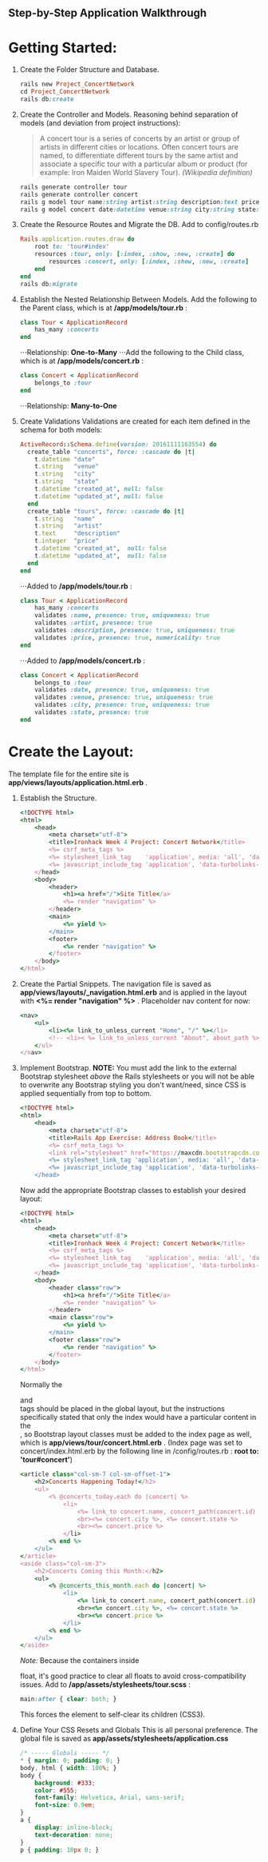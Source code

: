 Step-by-Step Application Walkthrough
-----------------
# Getting Started:
1. Create the Folder Structure and Database.

	```Ruby
	rails new Project_ConcertNetwork
	cd Project_ConcertNetwork
	rails db:create
	```

2. Create the Controller and Models.
	Reasoning behind separation of models (and deviation from project instructions):

	> A concert tour is a series of concerts by an artist or group of artists in different cities or locations. Often concert tours are named, to differentiate different tours by the same artist and associate a specific tour with a particular album or product (for example: Iron Maiden World Slavery Tour). *(Wikipedia definition)*

	```Ruby
	rails generate controller tour
	rails generate controller concert
	rails g model tour name:string artist:string description:text price:integer
	rails g model concert date:datetime venue:string city:string state:string
	```

3. Create the Resource Routes and Migrate the DB.
	Add to config/routes.rb

	```Ruby
	Rails.application.routes.draw do
		root to: 'tour#index'
		resources :tour, only: [:index, :show, :new, :create] do
			resources :concert, only: [:index, :show, :new, :create]
		end
	end
	rails db:migrate
	```

4. Establish the Nested Relationship Between Models.
	Add the following to the Parent class, which is at **/app/models/tour.rb** :

	```Ruby
	class Tour < ApplicationRecord
		has_many :concerts
	end
	```
	⋅⋅⋅Relationship: **One-to-Many**
	⋅⋅⋅Add the following to the Child class, which is at **/app/models/concert.rb** :
	```Ruby
	class Concert < ApplicationRecord
		belongs_to :tour
	end
	```
	⋅⋅⋅Relationship: **Many-to-One**

5. Create Validations
	Validations are created for each item defined in the schema for both models:

	```Ruby
	ActiveRecord::Schema.define(version: 20161111163554) do
	  create_table "concerts", force: :cascade do |t|
	    t.datetime "date"
	    t.string   "venue"
	    t.string   "city"
	    t.string   "state"
	    t.datetime "created_at", null: false
	    t.datetime "updated_at", null: false
	  end
	  create_table "tours", force: :cascade do |t|
	    t.string   "name"
	    t.string   "artist"
	    t.text     "description"
	    t.integer  "price"
	    t.datetime "created_at",  null: false
	    t.datetime "updated_at",  null: false
	  end
	end
	```
	⋅⋅⋅Added to **/app/models/tour.rb** :
	```Ruby
	class Tour < ApplicationRecord
		has_many :concerts
		validates :name, presence: true, uniqueness: true
		validates :artist, presence: true
		validates :description, presence: true, uniqueness: true
		validates :price, presence: true, numericality: true
	end
	```
	⋅⋅⋅Added to **/app/models/concert.rb** :
	```Ruby
	class Concert < ApplicationRecord
		belongs_to :tour
		validates :date, presence: true, uniqueness: true
		validates :venue, presence: true, uniqueness: true
		validates :city, presence: true, uniqueness: true
		validates :state, presence: true
	end
	```

# Create the Layout:
The template file for the entire site is **app/views/layouts/application.html.erb** .

1. Establish the Structure.

	```Ruby
	<!DOCTYPE html>
	<html>
		<head>
			<meta charset="utf-8">
			<title>Ironhack Week 4 Project: Concert Network</title>
	    	<%= csrf_meta_tags %>
	    	<%= stylesheet_link_tag    'application', media: 'all', 'data-turbolinks-track': 'reload' %>
	    	<%= javascript_include_tag 'application', 'data-turbolinks-track': 'reload' %>
		</head>
		<body>
			<header>
				<h1><a href="/">Site Title</a>
				<%= render "navigation" %>
			</header>
			<main>
				<%= yield %>
			</main>
			<footer>
				<%= render "navigation" %>
			</footer>
		</body>
	</html>
	```

2. Create the Partial Snippets.
	The navigation file is saved as **app/views/layouts/_navigation.html.erb** and is applied in the layout with **<%= render "navigation" %>** .
	Placeholder nav content for now:

	```Ruby
	<nav>
		<ul>
			<li><%= link_to_unless_current "Home", "/" %></li>
			<!-- <li>< %= link_to_unless_current "About", about_path %></li> -->
		</ul>
	</nav>
	```

3. Implement Bootstrap.
	**NOTE:** You must add the link to the external Bootstrap stylesheet *above* the Rails stylesheets or you will not be able to overwrite any Bootstrap styling you don't want/need, since CSS is applied sequentially from top to bottom.

	```Ruby
	<!DOCTYPE html>
	<html>
		<head>
	    	<meta charset="utf-8">
	        <title>Rails App Exercise: Address Book</title>
	    	<%= csrf_meta_tags %>
	        <link rel="stylesheet" href="https://maxcdn.bootstrapcdn.com/bootstrap/3.3.5/css/bootstrap.min.css">
	    	<%= stylesheet_link_tag 'application', media: 'all', 'data-turbolinks-track': 'reload' %>
	    	<%= javascript_include_tag 'application', 'data-turbolinks-track': 'reload' %>
		</head>
	```

	Now add the appropriate Bootstrap classes to establish your desired layout:

	```Ruby
	<!DOCTYPE html>
	<html>
		<head>
			<meta charset="utf-8">
			<title>Ironhack Week 4 Project: Concert Network</title>
	    	<%= csrf_meta_tags %>
	    	<%= stylesheet_link_tag    'application', media: 'all', 'data-turbolinks-track': 'reload' %>
	    	<%= javascript_include_tag 'application', 'data-turbolinks-track': 'reload' %>
		</head>
		<body>
			<header class="row">
				<h1><a href="/">Site Title</a>
				<%= render "navigation" %>
			</header>
			<main class="row">
				<%= yield %>
			</main>
			<footer class="row">
				<%= render "navigation" %>
			</footer>
		</body>
	</html>
	```

	Normally the <article> and <aside> tags should be placed in the global layout, but the instructions specifically stated that only the index would have a particular content in the <aside>, so Bootstrap layout classes must be added to the index page as well, which is **app/views/tour/concert.html.erb** . (Index page was set to concert/index.html.erb by the following line in /config/routes.rb : **root to: 'tour#concert'**)

	```Ruby
	<article class="col-sm-7 col-sm-offset-1">
		<h2>Concerts Happening Today!</h2>
		<ul>
			<% @concerts_today.each do |concert| %>
				<li>
					<%= link_to concert.name, concert_path(concert.id) %>
					<br><%= concert.city %>, <%= concert.state %>
					<br><%= concert.price %>
				</li>
			<% end %>
		</ul>
	</article>
	<aside class="col-sm-3">
		<h2>Concerts Coming this Month:</h2>
		<ul>
			<% @concerts_this_month.each do |concert| %>
				<li>
					<%= link_to concert.name, concert_path(concert.id) %>
					<br><%= concert.city %>, <%= concert.state %>
					<br><%= concert.price %>
				</li>
			<% end %>
		</ul>
	</aside>
	```

	*Note:* Because the containers inside <main> float, it's good practice to clear all floats to avoid cross-compatibility issues.
	Add to **/app/assets/stylesheets/tour.scss** :

	```CSS
	main:after { clear: both; }
	```

	This forces the element to self-clear its children (CSS3).

4. Define Your CSS Resets and Globals
	This is all personal preference. The global file is saved as **app/assets/stylesheets/application.css**

	```CSS
	/* ----- Globals ----- */
	* { margin: 0; padding: 0; }
	body, html { width: 100%; }
	body {
		background: #333;
		color: #555;
		font-family: Helvetica, Arial, sans-serif;
		font-size: 0.9em;
	}
	a { 
		display: inline-block;
		text-decoration: none;
	}
	p { padding: 10px 0; }
	```
